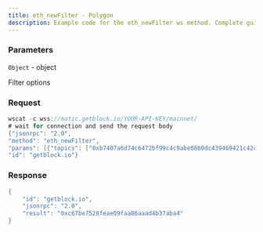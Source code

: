 ```yaml
---
title: eth_newFilter - Polygon
description: Example code for the eth_newFilter ws method. Сomplete guide on how to use eth_newFilter ws in GetBlock.io Web3 documentation.
---
```


### Parameters


`Object` - object

Filter options

### Request

``` java
wscat -c wss://matic.getblock.io/YOUR-API-KEY/mainnet/ 
# wait for connection and send the request body 
{"jsonrpc": "2.0",
"method": "eth_newFilter",
"params": [{"topics": ["0xb7407a6d74c6472bf99c4c9abe0860dc439469421c42c060639733b2309b05c7"]}],
"id": "getblock.io"}
```

###  Response

``` java
{
    "id": "getblock.io",
    "jsonrpc": "2.0",
    "result": "0xc67be7528feae09faa86aaad4b37aba4"
}
```

